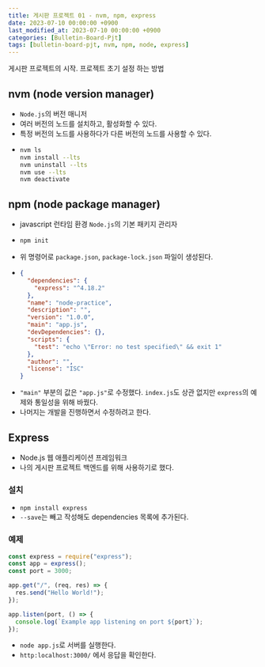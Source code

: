 ```yaml
---
title: 게시판 프로젝트 01 - nvm, npm, express
date: 2023-07-10 00:00:00 +0900
last_modified_at: 2023-07-10 00:00:00 +0900
categories: [Bulletin-Board-Pjt]
tags: [bulletin-board-pjt, nvm, npm, node, express]
---
```


게시판 프로젝트의 시작. 프로젝트 초기 설정 하는 방법

## nvm (node version manager)

- `Node.js`의 버전 매니저
- 여러 버전의 노드를 설치하고, 활성화할 수 있다.
- 특정 버전의 노드를 사용하다가 다른 버전의 노드를 사용할 수 있다.
- ```sh
  nvm ls
  nvm install --lts
  nvm uninstall --lts
  nvm use --lts
  nvm deactivate
  ```

## npm (node package manager)

- javascript 런타임 환경 `Node.js`의 기본 패키지 관리자
- ```sh
  npm init
  ```
- 위 명령어로 `package.json`, `package-lock.json` 파일이 생성된다.
- ```json
  {
    "dependencies": {
      "express": "^4.18.2"
    },
    "name": "node-practice",
    "description": "",
    "version": "1.0.0",
    "main": "app.js",
    "devDependencies": {},
    "scripts": {
      "test": "echo \"Error: no test specified\" && exit 1"
    },
    "author": "",
    "license": "ISC"
  }
  ```
- `"main"` 부분의 값은 `"app.js"`로 수정했다. `index.js`도 상관 없지만 `express`의 예제와 통일성을 위해 바꿨다.
- 나머지는 개발을 진행하면서 수정하려고 한다.

## Express

- Node.js 웹 애플리케이션 프레임워크
- 나의 게시판 프로젝트 백엔드를 위해 사용하기로 했다.

### 설치

- `npm install express`
- `--save`는 빼고 작성해도 dependencies 목록에 추가된다.

### 예제

```javascript
const express = require("express");
const app = express();
const port = 3000;

app.get("/", (req, res) => {
  res.send("Hello World!");
});

app.listen(port, () => {
  console.log(`Example app listening on port ${port}`);
});
```

- `node app.js`로 서버를 실행한다.
- `http:localhost:3000/` 에서 응답을 확인한다.
